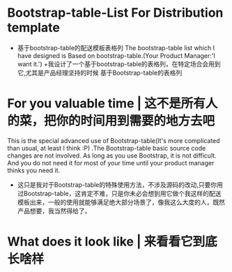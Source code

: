 # Bootstrap-table-List For Distribution template 
+ 基于bootstrap-table的配送模板表格列
The bootstrap-table list which I have designed is Based on bootstrap-table.(Your Product Manager:'I want it.')
+我设计了一个基于bootstrap-table的表格列，在特定场合会用到它,尤其是产品经理坚持的时候
基于Bootstrap-table的表格列
# For you valuable time | 这不是所有人的菜，把你的时间用到需要的地方去吧
This is the special advanced use of Bootstrap-table(It's more complicated than usual, at least I think :P) .The Bootstrap-table basic source code changes are not involved. As long as you use Bootstrap, it is not difficult. And you do not need it for most of your time until your product manager thinks you need it.
+ 这只是我对于Bootstrap-table的特殊使用方法，不涉及源码的改动,只要你用过Bootstrap-table，这肯定不难，只是你未必会想到用它做个我这样的配送模板出来，一般的使用就能够满足绝大部分场景了，像我这么大度的人，既然产品想要，我当然得给了。
# What does it look like | 来看看它到底长啥样
